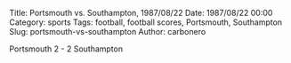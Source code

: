 Title: Portsmouth vs. Southampton, 1987/08/22
Date: 1987/08/22 00:00
Category: sports
Tags: football, football scores, Portsmouth, Southampton
Slug: portsmouth-vs-southampton
Author: carbonero


Portsmouth 2 - 2 Southampton
